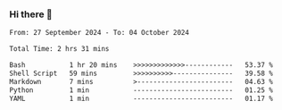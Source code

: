 ### Hi there 👋

<!--
**ututono/ututono** is a ✨ _special_ ✨ repository because its `README.md` (this file) appears on your GitHub profile.

Here are some ideas to get you started:

- 🔭 I’m currently working on ...
- 🌱 I’m currently learning ...
- 👯 I’m looking to collaborate on ...
- 🤔 I’m looking for help with ...
- 💬 Ask me about ...
- 📫 How to reach me: ...
- 😄 Pronouns: ...
- ⚡ Fun fact: ...
-->



<!--START_SECTION:waka-->

```txt
From: 27 September 2024 - To: 04 October 2024

Total Time: 2 hrs 31 mins

Bash           1 hr 20 mins    >>>>>>>>>>>>>------------   53.37 %
Shell Script   59 mins         >>>>>>>>>>---------------   39.58 %
Markdown       7 mins          >------------------------   04.63 %
Python         1 min           -------------------------   01.25 %
YAML           1 min           -------------------------   01.17 %
```

<!--END_SECTION:waka-->
